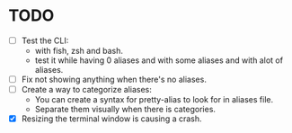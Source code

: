 # TODO

- [ ] Test the CLI:
    - with fish, zsh and bash.
    - test it while having 0 aliases and with some aliases and with alot of aliases.
- [ ] Fix not showing anything when there's no aliases.
- [ ] Create a way to categorize aliases:
    - You can create a syntax for pretty-alias to look for in aliases file.
    - Separate them visually when there is categories.
- [x] Resizing the terminal window is causing a crash.
